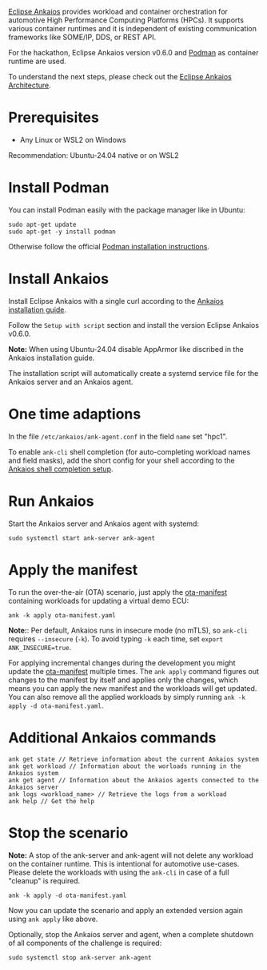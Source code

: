 [Eclipse Ankaios](https://eclipse-ankaios.github.io/ankaios/0.6) provides workload and container orchestration for automotive High Performance Computing Platforms (HPCs). It supports various container runtimes and it is independent of existing communication frameworks like SOME/IP, DDS, or REST API.

For the hackathon, Eclipse Ankaios version v0.6.0 and [Podman](https://docs.podman.io/en/latest/) as container runtime are used.

To understand the next steps, please check out the [Eclipse Ankaios Architecture](https://eclipse-ankaios.github.io/ankaios/0.6/architecture).

# Prerequisites

- Any Linux or WSL2 on Windows

Recommendation: Ubuntu-24.04 native or on WSL2

# Install Podman

You can install Podman easily with the package manager like in Ubuntu:

```
sudo apt-get update
sudo apt-get -y install podman
```

Otherwise follow the official [Podman installation instructions](https://podman.io/docs/installation#installing-on-linux).

# Install Ankaios

Install Eclipse Ankaios with a single curl according to the [Ankaios installation guide](https://eclipse-ankaios.github.io/ankaios/latest/usage/installation).

Follow the `Setup with script` section and install the version Eclipse Ankaios v0.6.0.

**Note:** When using Ubuntu-24.04 disable AppArmor like discribed in the Ankaios installation guide.

The installation script will automatically create a systemd service file for the Ankaios server and an Ankaios agent.

# One time adaptions

In the file `/etc/ankaios/ank-agent.conf` in the field `name` set "hpc1".

To enable `ank-cli` shell completion (for auto-completing workload names and field masks), add the short config for your shell according to the [Ankaios shell completion setup](https://eclipse-ankaios.github.io/ankaios/0.6/usage/shell-completion).

# Run Ankaios

Start the Ankaios server and Ankaios agent with systemd:

```shell
sudo systemctl start ank-server ank-agent
```

# Apply the manifest

To run the over-the-air (OTA) scenario, just apply the [ota-manifest](./ota-manifest.yaml) containing workloads for updating a virtual demo ECU:

```shell
ank -k apply ota-manifest.yaml
```

**Note:**: Per default, Ankaios runs in insecure mode (no mTLS), so `ank-cli` requires `--insecure` (`-k`). To avoid typing `-k` each time, set `export ANK_INSECURE=true`.

For applying incremental changes during the development you might update the [ota-manifest](./ota-manifest.yaml) multiple times. The `ank apply` command figures out changes to the manifest by itself and applies only the changes, which means you can apply the new manifest and the workloads will get updated. You can also remove all the applied workloads by simply running `ank -k apply -d ota-manifest.yaml`.

# Additional Ankaios commands

```
ank get state // Retrieve information about the current Ankaios system
ank get workload // Information about the worloads running in the Ankaios system
ank get agent // Information about the Ankaios agents connected to the Ankaios server
ank logs <workload_name> // Retrieve the logs from a workload
ank help // Get the help
```

# Stop the scenario

**Note:** A stop of the ank-server and ank-agent will not delete any workload on the container runtime. This is intentional for automotive use-cases. Please delete the workloads with using the `ank-cli` in case of a full "cleanup" is required.

```shell
ank -k apply -d ota-manifest.yaml
```

Now you can update the scenario and apply an extended version again using `ank apply` like above.

Optionally, stop the Ankaios server and agent, when a complete shutdown of all components of the challenge is required:

```shell
sudo systemctl stop ank-server ank-agent
```
